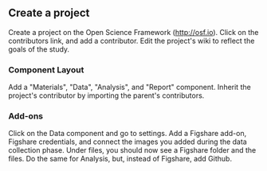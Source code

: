 ## Create a project

Create a project on the Open Science Framework (http://osf.io). Click on the contributors link, and add a contributor. Edit the project's wiki to reflect the goals of the study.

### Component Layout

Add a "Materials", "Data", "Analysis", and "Report" component. Inherit the project's contributor by importing the parent's contributors.

### Add-ons

Click on the Data component and go to settings. Add a Figshare add-on, Figshare credentials, and connect the images you added during the data collection phase. Under files, you should now see a Figshare folder and the files. Do the same for Analysis, but, instead of Figshare, add Github.
